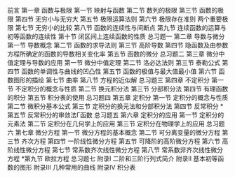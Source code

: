 前言
第一章 函数与极限
第一节 映射与函数
第二节 数列的极限
第三节 函数的极限
第四节 无穷小与无穷大
第五节 极限运算法则
第六节 极限存在准则 两个重要极限
第七节 无穷小的比较
第八节 函数的连续性与间断点
第九节 连续函数的运算与初等函数的连续性
第十节 闭区间上连续函数的性质
总习题一
第二章 导数与微分
第一节 导数概念
第二节 函数的求导法则
第三节 高阶导数
第四节 隐函数及由参数方程所确定的函数的导数相关变化率
第五节 函数的微分
总习题二
第三章 微分中值定理与导数的应用
第一节 微分中值定理
第二节 洛必达法则
第三节 泰勒公式
第四节 函数的单调性与曲线的凹凸性
第五节 函数的极值与最大值最小值
第六节 函数图形的描绘
第七节 曲率
第八节 方程的近似解
总习题三
第四章 不定积分
第一节 不定积分的概念与性质
第二节 换元积分法
第三节 分部积分法
第四节 有理函数的积分
第五节 积分表的使用
总习题四
第五章 定积分
第一节 定积分的概念与性质
第二节 微积分基本公式
第三节 定积分的换元法和分部积分法
第四节 反常积分
*第五节 反常积分的审敛法Γ函数
总习题五
第六章 定积分的应用
第一节 定积分的元素法
第二节 定积分在几何学上的应用
第三节 定积分在物理学上的应用
总习题六
第七章 微分方程
第一节 微分方程的基本概念
第二节 可分离变量的微分方程
第三节 齐次方程
第四节 一阶线性微分方程
第五节 可降阶的高阶微分方程
第六节 高阶线性微分方程
第七节 常系数齐次线性微分方程
第八节 常系数非齐次线性微分方程
*第九节 欧拉方程
总习题七
附录Ⅰ 二阶和三阶行列式简介
附录Ⅱ 基本初等函数的图形
附录Ⅲ 几种常用的曲线
附录Ⅳ 积分表
